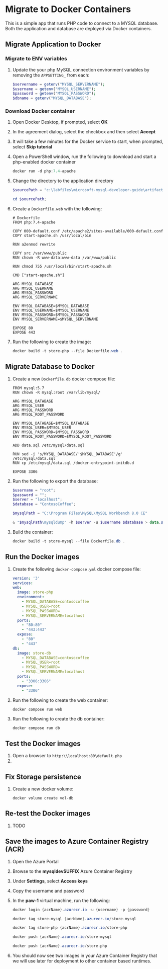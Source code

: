 # Migrate to Docker Containers

This is a simple app that runs PHP code to connect to a MYSQL database.  Both the application and database are deployed via Docker containers.

## Migrate Application to Docker

### Migrate to ENV variables

1. Update the your php MySQL connection environment variables by removing the `APPSETTING_` from each:

    ```php
    $servername = getenv("MYSQL_SERVERNAME");
    $username = getenv("MYSQL_USERNAME");
    $password = getenv("MYSQL_PASSWORD");
    $dbname = getenv("MYSQL_DATABASE");
    ```

### Download Docker container

1. Open Docker Desktop, if prompted, select **OK**
2. In the agreement dialog, select the checkbox and then select  **Accept**
3. It will take a few minutes for the Docker service to start, when prompted, select **Skip tutorial**
4. Open a PowerShell window, run the following to download and start a php-enabled docker container

    ```Powershell
    docker run -d php:7.4-apache
    ```

5. Change the directory to the application directory

    ```PowerShell
    $sourcePath = "c:\labfiles\microsoft-mysql-developer-guide\artifacts\01-ClassicDeploy";

    cd $sourcePath;
    ```

6. Create a `Dockerfile.web` with the following:

    ```text
    # Dockerfile
    FROM php:7.4-apache

    COPY 000-default.conf /etc/apache2/sites-available/000-default.conf
    COPY start-apache.sh /usr/local/bin

    RUN a2enmod rewrite

    COPY src /var/www/public
    RUN chown -R www-data:www-data /var/www/public

    RUN chmod 755 /usr/local/bin/start-apache.sh

    CMD ["start-apache.sh"]

    ARG MYSQL_DATABASE
    ARG MYSQL_USERNAME
    ARG MYSQL_PASSWORD
    ARG MYSQL_SERVERNAME

    ENV MYSQL_DATABASE=$MYSQL_DATABASE
    ENV MYSQL_USERNAME=$MYSQL_USERNAME
    ENV MYSQL_PASSWORD=$MYSQL_PASSWORD
    ENV MYSQL_SERVERNAME=$MYSQL_SERVERNAME

    EXPOSE 80
    EXPOSE 443
    ```

7. Run the following to create the image:

    ```PowerShell
    docker build -t store-php --file Dockerfile.web . 
    ```

## Migrate Database to Docker

1. Create a new `Dockerfile.db` docker compose file:

    ```text
    FROM mysql:5.7
    RUN chown -R mysql:root /var/lib/mysql/

    ARG MYSQL_DATABASE
    ARG MYSQL_USER
    ARG MYSQL_PASSWORD
    ARG MYSQL_ROOT_PASSWORD

    ENV MYSQL_DATABASE=$MYSQL_DATABASE
    ENV MYSQL_USER=$MYSQL_USER
    ENV MYSQL_PASSWORD=$MYSQL_PASSWORD
    ENV MYSQL_ROOT_PASSWORD=$MYSQL_ROOT_PASSWORD

    ADD data.sql /etc/mysql/data.sql

    RUN sed -i 's/MYSQL_DATABASE/'$MYSQL_DATABASE'/g' /etc/mysql/data.sql
    RUN cp /etc/mysql/data.sql /docker-entrypoint-initdb.d

    EXPOSE 3306
    ```

2. Run the following to export the database:

    ```powershell
    $username = "root";
    $password = "";
    $server = "localhost";
    $database = "ContosoCoffee";

    $mysqlPath = "C:\Program Files\MySQL\MySQL Workbench 8.0 CE"

    & "$mysqlPath\mysqldump" -h $server -u $username $database > data.sql
    ```

3. Build the container:

    ```PowerShell
    docker build -t store-mysql --file Dockerfile.db .
    ```

## Run the Docker images

1. Create the following `docker-compose.yml` docker compose file:

    ```yaml
    version: '3'
    services:
    web:
      image: store-php
      environment:
        - MYSQL_DATABASE=contosocoffee
        - MYSQL_USER=root
        - MYSQL_PASSWORD=
        - MYSQL_SERVERNAME=localhost
      ports:
        - "80:80" 
        - "443:443"
      expose:
        - "80" 
        - "443" 
    db:
      image: store-db 
        - MYSQL_DATABASE=contosocoffee
        - MYSQL_USER=root
        - MYSQL_PASSWORD=
        - MYSQL_SERVERNAME=localhost
      ports:
        - "3306:3306"
      expose:
        - "3306"
   ```

2. Run the following to create the web container:

    ```PowerShell
    docker compose run web
    ```

3. Run the following to create the db container:

    ```docker
    docker compose run db
    ```

## Test the Docker images

1. Open a browser to `http:\\localhost:80\default.php`
2. 

## Fix Storage persistence

1. Create a new docker volume:

    ```docker
    docker volume create vol-db
    ```

## Re-test the Docker images

1. TODO

## Save the images to Azure Container Registry (ACR)

1. Open the Azure Portal
2. Browse to the **mysqldevSUFFIX** Azure Container Registry
3. Under **Settings**, select **Access keys**
4. Copy the username and password
5. In the **paw-1** virtual machine, run the following:

    ```powershell
    docker login {acrName}.azurecr.io -u {username} -p {password}

    docker tag store-mysql {acrName}.azurecr.io/store-mysql

    docker tag store-php {acrName}.azurecr.io/store-php

    docker push {acrName}.azurecr.io/store-mysql

    docker push {acrName}.azurecr.io/store-php
    ```

6. You should now see two images in your Azure Container Registry that we will use later for deployment to other container based runtimes.
